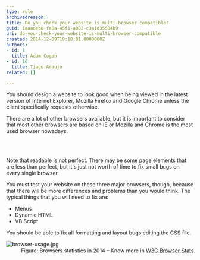 ```yaml
---
type: rule
archivedreason: 
title: Do you check your website is multi-browser compatible?
guid: 1aaadeb8-fa8a-45f1-a082-c3a1d35584b9
uri: do-you-check-your-website-is-multi-browser-compatible
created: 2014-12-09T19:18:01.0000000Z
authors:
- id: 1
  title: Adam Cogan
- id: 16
  title: Tiago Araujo
related: []

---
```



<p class="ssw15-rteElement-P">You should design a website to look good when being viewed in the latest version of&#160;Internet&#160;Explorer, Mozilla Firefox and Google Chrome&#160;unless the client specifically requests otherwise.&#160;</p><p class="ssw15-rteElement-P">There are a lot of other browsers available, but it is important to consider that most other browsers are&#160;based on IE or Mozilla and Chrome is the most used browser nowadays.&#160;</p>
<br><excerpt class='endintro'></excerpt><br>
<p>​Note that readable is not perfect. There may be some page elements that are less than perfect, but it's just not worth of time to fix small bugs on every single browser.</p><div title="Page 4"><p>You must test your website on these three major browsers, though, because that there will be more differences and problems than you would think. The typical things that you will need to fix are&#58; </p><ul><li>
            Menus&#160;<br></li><li>
          Dynamic HTML&#160;<br></li><li>
           VB Script</li></ul><p>
       You should be able to fix all formatting and layout bugs editing the CSS file. </p><p></p><dl class="image"><dt><img src="/PublishingImages/browser-usage.jpg" alt="browser-usage.jpg" /></dt><dd>Figure&#58; Browsers statistics in 2014&#160;– Know​ more in <a href="http&#58;//www.w3schools.com/browsers/browsers_stats.asp" target="_blank">W3C Browser Stats​</a></dd></dl></div>


